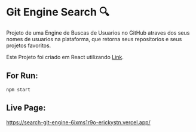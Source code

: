 # Git Engine Search 🔍

Projeto de uma Engine de Buscas de Usuarios no GitHub atraves dos seus nomes de usuarios na plataforma, que retorna seus repositorios e seus projetos favoritos.

Este Projeto foi criado em React utilizando [Link](https://github.com/facebook/create-react-app).

## For Run:

`npm start`

## Live Page:

https://search-git-engine-6ixms1r9o-erickystn.vercel.app/


